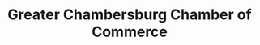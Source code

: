 ---
title: "Greater Chambersburg Chamber of Commerce"
url: /chambersburg/greater-chambersburg-chamber-of-commerce/
shop: shop
---
